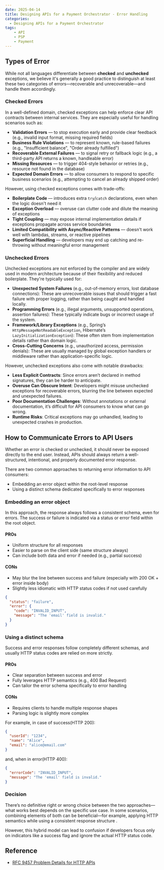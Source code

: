 ```yaml
---
date: 2025-04-14
title: Designing APIs for a Payment Orchestrator - Error Handling
categories: 
  - Designing APIs for a Payment Orchestrator
tags: 
    - API
    - PSP
    - Payment
---
```


## Types of Error

While not all languages differentiate between **checked** and **unchecked** exceptions, we believe it's generally a good practice to distinguish at least these two categories of errors—recoverable and unrecoverable—and handle them accordingly.

### Checked Errors
In a well-defined domain, checked exceptions can help enforce clear API contracts between internal services. They are especially useful for handling scenarios such as:

* **Validation Errors** — to stop execution early and provide clear feedback (e.g., invalid input format, missing required fields)
* **Business Rule Violations** — to represent known, rule-based failures (e.g., "Insufficient balance", "Order already fulfilled")
* **Recoverable External Failures** — to signal retry or fallback logic (e.g., a third-party API returns a known, handleable error)
* **Missing Resources** — to trigger 404-style behavior or retries (e.g., resource not found in the database)
* **Expected Domain Errors** — to allow consumers to respond to specific business scenarios (e.g., attempting to cancel an already shipped order)

However, using checked exceptions comes with trade-offs:
* **Boilerplate Code** — introduces extra `try`/`catch` declarations, even when the logic doesn't need it
* **Exception Overload** — overuse can clutter code and dilute the meaning of exceptions
* **Tight Coupling** — may expose internal implementation details if exceptions propagate across service boundaries
* **Limited Compatibility with Async/Reactive Patterns** — doesn't work well with lambdas, streams, or reactive pipelines
* **Superficial Handling** — developers may end up catching and re-throwing without meaningful error management

### Unchecked Errors

Unchecked exceptions are not enforced by the compiler and are widely used in modern architecture because of their flexibility and reduced boilerplate. They're typically used for:

* **Unexpected System Failures** (e.g., out-of-memory errors, lost database connections): These are unrecoverable issues that should trigger a fast failure with proper logging, rather than being caught and handled locally.
* **Programming Errors** (e.g., illegal arguments, unsupported operations, assertion failures): These typically indicate bugs or incorrect usage of the system.
* **Framework/Library Exceptions** (e.g., Spring’s `HttpMessageNotReadableException`, Hibernate’s `LazyInitializationException`): These often stem from implementation details rather than domain logic.
* **Cross-Cutting Concerns** (e.g., unauthorized access, permission denials): These are usually managed by global exception handlers or middleware rather than application-specific logic.

However, unchecked exceptions also come with notable drawbacks:

* **Less Explicit Contracts**: Since errors aren’t declared in method signatures, they can be harder to anticipate.
* **Overuse Can Obscure Intent**: Developers might misuse unchecked exceptions for recoverable errors, blurring the line between expected and unexpected failures.
* **Poor Documentation Challenges**: Without annotations or external documentation, it’s difficult for API consumers to know what can go wrong.
* **Runtime Risks**: Critical exceptions may go unhandled, leading to unexpected crashes in production.



## How to Communicate Errors to API Users
Whether an error is checked or unchecked, it should never be exposed directly to the end user. 
Instead, APIs should always return a well-structured, intentional, and properly documented error response.

There are two common approaches to returning error information to API consumers:
* Embedding an error object within the root-level response
* Using a distinct schema dedicated specifically to error responses

### Embedding an error object

In this approach, the response always follows a consistent schema, even for errors. The success or failure is indicated via a status or error field within the root object.

#### PROs
* Uniform structure for all responses
* Easier to parse on the client side (same structure always)
* Can include both data and error if needed (e.g., partial success)

#### CONs
* May blur the line between success and failure (especially with 200 OK + error inside body)
* Slightly less idiomatic with HTTP status codes if not used carefully

```JSON
{
  "status": "failure",
  "error": {
    "code": "INVALID_INPUT",
    "message": "The 'email' field is invalid."
  }
}
```

### Using a distinct schema
Success and error responses follow completely different schemas, and usually HTTP status codes are relied on more strictly.

#### PROs
* Clear separation between success and error
* Fully leverages HTTP semantics (e.g., 400 Bad Request)
* Can tailor the error schema specifically to error handling

#### CONs
* Requires clients to handle multiple response shapes
* Parsing logic is slightly more complex


For example, in case of success(HTTP 200):
```JSON
{
  "userId": "1234",
  "name": "Alice",
  "email": "alice@email.com"
}
```
and, when in error(HTTP 400):
```JSON
{
  "errorCode": "INVALID_INPUT",
  "message": "The 'email' field is invalid."
}
```

### Decision
There’s no definitive right or wrong choice between the two approaches—what works best depends on the specific use case. In some scenarios, combining elements of both can be beneficial—for example, applying HTTP semantics while using a consistent response structure . 

However, this hybrid model can lead to confusion if developers focus only on indicators like a success flag and ignore the actual HTTP status code.


## Reference
* [RFC 9457 Problem Details for HTTP APIs](https://tools.ietf.org/html/rfc9457)